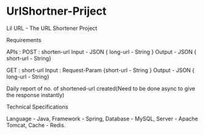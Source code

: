 # UrlShortner-Priject

Lil URL - The URL Shortener Project

Requirements

APIs : 
POST : shorten-url
Input - JSON { long-url - String }
Output - JSON { short-url - String}

GET : short-url 
Input : Request-Param {short-url - String }
Output - JSON { long-url - String}

Daily report of no. of shortened-url created(Need to be done async to give the response instantly)

Technical Specifications

Language - Java,
Framework - Spring,
Database - MySQL,
Server - Apache Tomcat,
Cache - Redis.
